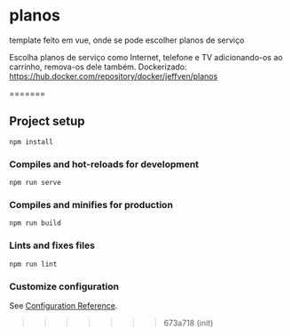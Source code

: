 # planos

template feito em vue, onde se pode escolher planos de serviço

Escolha planos de serviço como Internet, telefone e TV adicionando-os ao carrinho, remova-os dele também.
Dockerizado: https://hub.docker.com/repository/docker/jeffven/planos

=======

## Project setup
```
npm install
```

### Compiles and hot-reloads for development
```
npm run serve
```

### Compiles and minifies for production
```
npm run build
```

### Lints and fixes files
```
npm run lint
```

### Customize configuration
See [Configuration Reference](https://cli.vuejs.org/config/).
>>>>>>> 673a718 (init)
